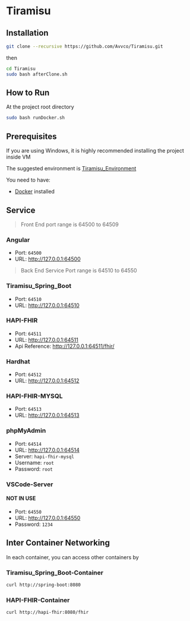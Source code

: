 # Tiramisu

## Installation

``` bash
git clone --recursive https://github.com/Avvco/Tiramisu.git 
```

then

```bash
cd Tiramisu
sudo bash afterClone.sh
```

## How to Run

At the project root directory

```bash
sudo bash runDocker.sh
```

## Prerequisites

If you are using Windows, it is highly recommended installing the project inside VM

The suggested environment is [Tiramisu_Environment](https://github.com/Avvco/Tiramisu_Environment)

You need to have:

- [Docker](https://www.docker.com/) installed

## Service

> Front End port range is 64500 to 64509

### Angular

- Port: `64500`
- URL: <http://127.0.0.1:64500>

> Back End Service Port range is 64510 to 64550

### Tiramisu_Spring_Boot

- Port: `64510`
- URL: <http://127.0.0.1:64510>

### HAPI-FHIR

- Port: `64511`
- URL: <http://127.0.0.1:64511>
- Api Reference: <http://127.0.0.1:64511/fhir/>

### Hardhat

- Port: `64512`
- URL: <http://127.0.0.1:64512>

### HAPI-FHIR-MYSQL

- Port: `64513`
- URL: <http://127.0.0.1:64513>

### phpMyAdmin

- Port: `64514`
- URL: <http://127.0.0.1:64514>
- Server: `hapi-fhir-mysql`
- Username: `root`
- Password: `root`

### VSCode-Server

#### NOT IN USE

- Port: `64550`
- URL: <http://127.0.0.1:64550>
- Password: `1234`

## Inter Container Networking

In each container, you can access other containers by

### Tiramisu_Spring_Boot-Container

``` bash
curl http://spring-boot:8080
```

### HAPI-FHIR-Container

``` bash
curl http://hapi-fhir:8080/fhir
```
